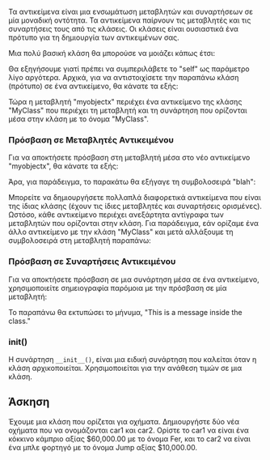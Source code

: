 Τα αντικείμενα είναι μια ενσωμάτωση μεταβλητών και συναρτήσεων σε μία μοναδική οντότητα. Τα αντικείμενα παίρνουν τις μεταβλητές και τις συναρτήσεις τους από τις κλάσεις. Οι κλάσεις είναι ουσιαστικά ένα πρότυπο για τη δημιουργία των αντικειμένων σας.

Μια πολύ βασική κλάση θα μπορούσε να μοιάζει κάπως έτσι:

Θα εξηγήσουμε γιατί πρέπει να συμπεριλάβετε το "self" ως παράμετρο λίγο αργότερα. Αρχικά, για να αντιστοιχίσετε την παραπάνω κλάση (πρότυπο) σε ένα αντικείμενο, θα κάνατε τα εξής:

Τώρα η μεταβλητή "myobjectx" περιέχει ένα αντικείμενο της κλάσης "MyClass" που περιέχει τη μεταβλητή και τη συνάρτηση που ορίζονται μέσα στην κλάση με το όνομα "MyClass".

### Πρόσβαση σε Μεταβλητές Αντικειμένου

Για να αποκτήσετε πρόσβαση στη μεταβλητή μέσα στο νέο αντικείμενο "myobjectx", θα κάνατε τα εξής:

Άρα, για παράδειγμα, το παρακάτω θα εξήγαγε τη συμβολοσειρά "blah":

Μπορείτε να δημιουργήσετε πολλαπλά διαφορετικά αντικείμενα που είναι της ίδιας κλάσης (έχουν τις ίδιες μεταβλητές και συναρτήσεις ορισμένες). Ωστόσο, κάθε αντικείμενο περιέχει ανεξάρτητα αντίγραφα των μεταβλητών που ορίζονται στην κλάση. Για παράδειγμα, εάν ορίζαμε ένα άλλο αντικείμενο με την κλάση "MyClass" και μετά αλλάξουμε τη συμβολοσειρά στη μεταβλητή παραπάνω:

### Πρόσβαση σε Συναρτήσεις Αντικειμένου

Για να αποκτήσετε πρόσβαση σε μια συνάρτηση μέσα σε ένα αντικείμενο, χρησιμοποιείτε σημειογραφία παρόμοια με την πρόσβαση σε μία μεταβλητή:

Το παραπάνω θα εκτυπώσει το μήνυμα, "This is a message inside the class."

### __init__()

Η συνάρτηση `__init__()`, είναι μια ειδική συνάρτηση που καλείται όταν η κλάση αρχικοποιείται. Χρησιμοποιείται για την ανάθεση τιμών σε μια κλάση.

Άσκηση
--------

Έχουμε μια κλάση που ορίζεται για οχήματα. Δημιουργήστε δύο νέα οχήματα που να ονομάζονται car1 και car2. Ορίστε το car1 να είναι ένα κόκκινο κάμπριο αξίας $60,000.00 με το όνομα Fer, και το car2 να είναι ένα μπλε φορτηγό με το όνομα Jump αξίας $10,000.00.